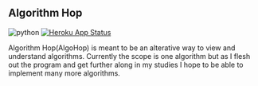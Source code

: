 ## Algorithm Hop

[python]: https://img.shields.io/github/pipenv/locked/python-version/ablades/algohop?style=flat-square 

 ![python] [![Heroku App Status](https://heroku-shields.herokuapp.com/ab-algorithmhop)](https://ab-algorithmhop.herokuapp.com)


Algorithm Hop(AlgoHop) is meant to be an alterative way to view and understand algorithms. Currently the scope is one algorithm but as I flesh out the program and get further along in my studies I hope to be able to implement many more algorithms.



